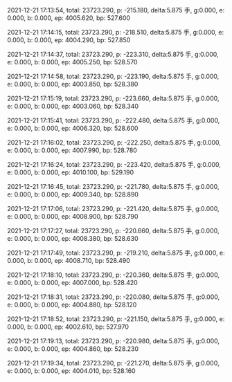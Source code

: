 2021-12-21 17:13:54, total: 23723.290, p: -215.180, delta:5.875 手, g:0.000, e: 0.000, b: 0.000, ep: 4005.620, bp: 527.600

2021-12-21 17:14:15, total: 23723.290, p: -218.510, delta:5.875 手, g:0.000, e: 0.000, b: 0.000, ep: 4004.290, bp: 527.850

2021-12-21 17:14:37, total: 23723.290, p: -223.310, delta:5.875 手, g:0.000, e: 0.000, b: 0.000, ep: 4005.250, bp: 528.570

2021-12-21 17:14:58, total: 23723.290, p: -223.190, delta:5.875 手, g:0.000, e: 0.000, b: 0.000, ep: 4003.850, bp: 528.380

2021-12-21 17:15:19, total: 23723.290, p: -223.660, delta:5.875 手, g:0.000, e: 0.000, b: 0.000, ep: 4003.060, bp: 528.340

2021-12-21 17:15:41, total: 23723.290, p: -222.480, delta:5.875 手, g:0.000, e: 0.000, b: 0.000, ep: 4006.320, bp: 528.600

2021-12-21 17:16:02, total: 23723.290, p: -222.250, delta:5.875 手, g:0.000, e: 0.000, b: 0.000, ep: 4007.990, bp: 528.780

2021-12-21 17:16:24, total: 23723.290, p: -223.420, delta:5.875 手, g:0.000, e: 0.000, b: 0.000, ep: 4010.100, bp: 529.190

2021-12-21 17:16:45, total: 23723.290, p: -221.780, delta:5.875 手, g:0.000, e: 0.000, b: 0.000, ep: 4009.340, bp: 528.890

2021-12-21 17:17:06, total: 23723.290, p: -221.420, delta:5.875 手, g:0.000, e: 0.000, b: 0.000, ep: 4008.900, bp: 528.790

2021-12-21 17:17:27, total: 23723.290, p: -220.660, delta:5.875 手, g:0.000, e: 0.000, b: 0.000, ep: 4008.380, bp: 528.630

2021-12-21 17:17:49, total: 23723.290, p: -219.210, delta:5.875 手, g:0.000, e: 0.000, b: 0.000, ep: 4008.710, bp: 528.490

2021-12-21 17:18:10, total: 23723.290, p: -220.360, delta:5.875 手, g:0.000, e: 0.000, b: 0.000, ep: 4007.000, bp: 528.420

2021-12-21 17:18:31, total: 23723.290, p: -220.080, delta:5.875 手, g:0.000, e: 0.000, b: 0.000, ep: 4004.880, bp: 528.120

2021-12-21 17:18:52, total: 23723.290, p: -221.150, delta:5.875 手, g:0.000, e: 0.000, b: 0.000, ep: 4002.610, bp: 527.970

2021-12-21 17:19:13, total: 23723.290, p: -220.980, delta:5.875 手, g:0.000, e: 0.000, b: 0.000, ep: 4004.860, bp: 528.230

2021-12-21 17:19:34, total: 23723.290, p: -221.270, delta:5.875 手, g:0.000, e: 0.000, b: 0.000, ep: 4004.010, bp: 528.160